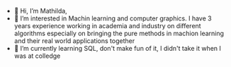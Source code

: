 - 👋 Hi, I’m Mathilda, 
- 👀 I’m interested in Machin learning and computer graphics. I have 3 years experience working in academia and industry on different algorithms especially on bringing the pure methods in machion learning and their real world applications together
- 🌱 I’m currently learning SQL, don't make fun of it, I didn't take it when I was at colledge 


<!---
Mathilda88/Mathilda88 is a ✨ special ✨ repository because its `README.md` (this file) appears on your GitHub profile.
You can click the Preview link to take a look at your changes.
--->
